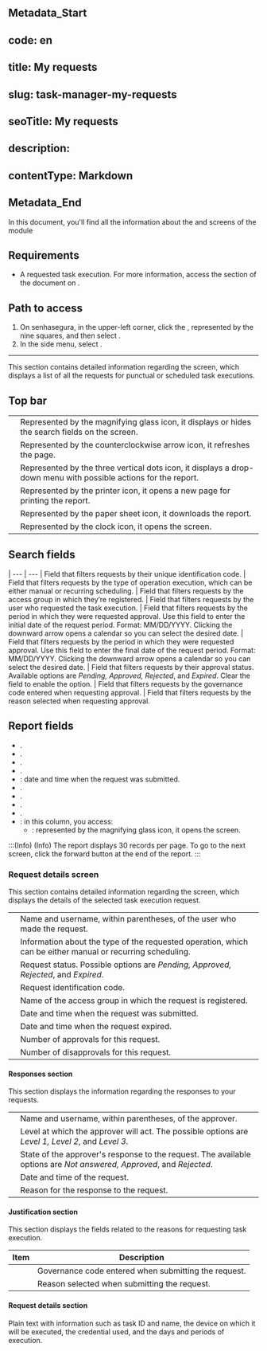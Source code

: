 ## Metadata_Start 
## code: en
## title: My requests 
## slug: task-manager-my-requests 
## seoTitle: My requests 
## description:  
## contentType: Markdown 
## Metadata_End
In this document, you'll find all the information about the  and  screens of the  module

## Requirements
* A requested task execution. For more information, access the  section of the document on .

## Path to access
1. On senhasegura, in the upper-left corner, click the , represented by the nine squares, and then select .
2. In the side menu, select .

---

This section contains detailed information regarding the  screen, which displays a list of all the requests for punctual or scheduled task executions.


## Top bar

|  | |
|----|----|
|  | Represented by the magnifying glass icon, it displays or hides the search fields on the screen.|
| | Represented by the counterclockwise arrow icon, it refreshes the page.|
|  | Represented by the three vertical dots icon, it displays a drop-down menu with possible actions for the report.|
| | Represented by the printer icon, it opens a new page for printing the report.                                        |
|  | Represented by the paper sheet icon, it downloads the report.|
|  | Represented by the clock icon, it opens the  screen. |

## Search fields
 | 
--- | ---
 | Field that filters requests by their unique identification code.
 | Field that filters requests by the type of operation execution, which can be either manual or recurring scheduling.
 | Field that filters requests by the access group in which they’re registered.
 | Field that filters requests by the user who requested the task execution.
 | Field that filters requests by the period in which they were requested approval. Use this field to enter the initial date of the request period. Format: MM/DD/YYYY. Clicking the downward arrow opens a calendar so you can select the desired date.
 | Field that filters requests by the period in which they were requested approval. Use this field to enter the final date of the request period. Format: MM/DD/YYYY. Clicking the downward arrow opens a calendar so you can select the desired date.
 | Field that filters requests by their approval status. Available options are *Pending, Approved, Rejected*, and *Expired*. Clear the field to enable the  option.
 | Field that filters requests by the governance code entered when requesting approval.
 | Field that filters requests by the reason selected when requesting approval.

## Report fields
- .
- . 
- .
- .
- : date and time when the request was submitted.
- .
- .
- .
- .
- : in this column, you access:
  - : represented by the magnifying glass icon, it opens the  screen.

:::(Info) (Info)
The report displays 30 records per page.
To go to the next screen, click the forward button at the end of the report.
:::

### Request details screen


This section contains detailed information regarding the  screen, which displays the details of the selected task execution request.

| | |
|----|----|
| | Name and username, within parentheses, of the user who made the request. |
|  | Information about the type of the requested operation, which can be either manual or recurring scheduling. |
| | Request status. Possible options are *Pending, Approved, Rejected*, and *Expired*. |
| | Request identification code.|
|  | Name of the access group in which the request is registered. |
|  | Date and time when the request was submitted.|
|   | Date and time when the request expired.|
|    | Number of approvals for this request.|
| | Number of disapprovals for this request.|

#### Responses section
This section displays the information regarding the responses to your requests.

| | |
| ---- | ---- |
| | Name and username, within parentheses, of the approver.|
| | Level at which the approver will act. The possible options are *Level 1, Level 2*, and *Level 3*.|
|    | State of the approver's response to the request. The available options are *Not answered, Approved*, and *Rejected*. |
| | Date and time of the request.|
|  | Reason for the response to the request.|

#### Justification section
This section displays the fields related to the reasons for requesting task execution.

| Item| Description |
| ----| ---- |
|  | Governance code entered when submitting the request. |
| | Reason selected when submitting the request.|

#### Request details section

Plain text with information such as task ID and name, the device on which it will be executed, the credential used, and the days and periods of execution.

